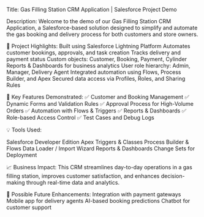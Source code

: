 Title:
Gas Filling Station CRM Application | Salesforce Project Demo

Description:
Welcome to the demo of our Gas Filling Station CRM Application, a Salesforce-based solution designed to simplify and automate the gas booking and delivery process for both customers and store owners.

🚀 Project Highlights:
Built using Salesforce Lightning Platform
Automates customer bookings, approvals, and task creation
Tracks delivery and payment status
Custom objects: Customer, Booking, Payment, Cylinder
Reports & Dashboards for business analytics
User role hierarchy: Admin, Manager, Delivery Agent
Integrated automation using Flows, Process Builder, and Apex
Secured data access via Profiles, Roles, and Sharing Rules

🎯 Key Features Demonstrated:
✅ Customer and Booking Management
✅ Dynamic Forms and Validation Rules
✅ Approval Process for High-Volume Orders
✅ Automation with Flows & Triggers
✅ Reports & Dashboards
✅ Role-based Access Control
✅ Test Cases and Debug Logs

💡 Tools Used:

Salesforce Developer Edition
Apex Triggers & Classes
Process Builder & Flows
Data Loader / Import Wizard
Reports & Dashboards
Change Sets for Deployment

📈 Business Impact:
This CRM streamlines day-to-day operations in a gas filling station, improves customer satisfaction, and enhances decision-making through real-time data and analytics.

🔧 Possible Future Enhancements:
Integration with payment gateways
Mobile app for delivery agents
AI-based booking predictions
Chatbot for customer support
